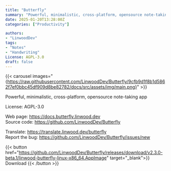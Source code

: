 ```yaml
---
title: "Butterfly"
summary: "Powerful, minimalistic, cross-platform, opensource note-taking app"
date: 2025-01-20T13:28:00Z
categories: ["Productivity"]

authors:
- "LinwoodDev"
tags: 
- "Notes"
- "Handwriting"
License: AGPL-3.0
draft: false
---
```


{{< carousel images="{https://raw.githubusercontent.com/LinwoodDev/Butterfly/9cfb9d1f8b1d5862f7ef0bbc45df909d8be82782/docs/src/assets/img/main.png}" >}}

Powerful, minimalistic, cross-platform, opensource note-taking app

License: AGPL-3.0

Web page: <https://docs.butterfly.linwood.dev>  
Source code: <https://github.com/LinwoodDev/Butterfly>

Translate: <https://translate.linwood.dev/butterfly>  
Report the bug: <https://github.com/LinwoodDev/Butterfly/issues/new>  

{{< button href="https://github.com/LinwoodDev/Butterfly/releases/download/v2.3.0-beta.1/linwood-butterfly-linux-x86_64.AppImage" target="_blank">}}
Download
{{< /button >}}